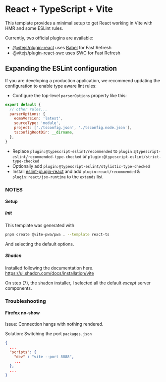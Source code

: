 # React + TypeScript + Vite

This template provides a minimal setup to get React working in Vite with HMR and some ESLint rules.

Currently, two official plugins are available:

- [@vitejs/plugin-react](https://github.com/vitejs/vite-plugin-react/blob/main/packages/plugin-react/README.md) uses [Babel](https://babeljs.io/) for Fast Refresh
- [@vitejs/plugin-react-swc](https://github.com/vitejs/vite-plugin-react-swc) uses [SWC](https://swc.rs/) for Fast Refresh

## Expanding the ESLint configuration

If you are developing a production application, we recommend updating the configuration to enable type aware lint rules:

- Configure the top-level `parserOptions` property like this:

```js
export default {
  // other rules...
  parserOptions: {
    ecmaVersion: 'latest',
    sourceType: 'module',
    project: ['./tsconfig.json', './tsconfig.node.json'],
    tsconfigRootDir: __dirname,
  },
}
```

- Replace `plugin:@typescript-eslint/recommended` to `plugin:@typescript-eslint/recommended-type-checked` or `plugin:@typescript-eslint/strict-type-checked`
- Optionally add `plugin:@typescript-eslint/stylistic-type-checked`
- Install [eslint-plugin-react](https://github.com/jsx-eslint/eslint-plugin-react) and add `plugin:react/recommended` & `plugin:react/jsx-runtime` to the `extends` list


### NOTES 

#### Setup 

##### Init

This template was generated with 

```sh
pnpm create @vite-pwa/pwa . --template react-ts
```

And selecting the default options.


##### Shadcn

Installed following the documentation here. 
https://ui.shadcn.com/docs/installation/vite

On step (7), the shadcn installer, 
I selected all the default _except_ server components. 

### Troubleshooting

#### Firefox no-show

Issue: Connection hangs with nothing rendered.

Solution: Switching the port `packages.json`
```json 
{
  ...
  "scripts": {
    "dev" : "vite --port 8888",
    ...
  },
  ...
}
```


